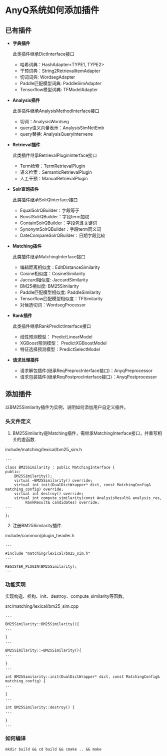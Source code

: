 # AnyQ系统如何添加插件

## 已有插件

- **字典插件**

	此类插件继承DictInterface接口    
	* 哈希词典：HashAdapter<TYPE1, TYPE2>    
	* 干预词典：String2RetrievalItemAdapter    
	* 切词词典: WordsegAdapter    
	* Paddle匹配模型词典: PaddleSimAdapter    
	* Tensorflow模型词典: TFModelAdapter    

- **Analysis插件**

	此类插件继承AnalysisMethodInterface接口    
	* 切词：AnalysisWordseg    
	* query语义向量表示：AnalysisSimNetEmb    
	* query替换: AnalysisQueryIntervene    

- **Retrieval插件**

	此类插件继承RetrievalPluginInterface接口    
	* Term检索：TermRetrievalPlugin    
	* 语义检索：SemanticRetrievalPlugin    
	* 人工干预：ManualRetrievalPlugin    

- **Solr查询插件**

	此类插件继承SolrQInterface接口    
	* EqualSolrQBuilder：字段等于    
	* BoostSolrQBuilder：字段term加权    
	* ContainSolrQBuilder：字段包含关键词    
	* SynonymSolrQBuilder：字段term同义词    
	* DateCompareSolrQBuilder：日期字段比较    

- **Matching插件**

	此类插件继承MatchingInterface接口    
	* 编辑距离相似度：EditDistanceSimilarity    
	* Cosine相似度：CosineSimilarity    
	* Jaccard相似度: JaccardSimilarity    
	* BM25相似度: BM25Similarity    
	* Paddle匹配模型相似度: PaddleSimilarity    
	* Tensorflow匹配模型相似度：TFSimilarity    
	* 对候选切词：WordsegProcessor    

- **Rank插件**

	此类插件继承RankPredictInterface接口    
	* 线性预测模型： PredictLinearModel    
	* XGBoost预测模型： PredictXGBoostModel    
	* 特征选择预测模型：PredictSelectModel    

- **请求处理插件**

	* 请求解包插件(继承ReqPreprocInterface接口)：AnyqPreprocessor    
	* 请求包装插件(继承ReqPostprocInterface接口)：AnyqPostprocessor    


## 添加插件

以BM25Similarity插件为实例，说明如何添加用户自定义插件。

### 头文件定义

1. BM25Similarity是Matching插件，需继承MatchingInterface接口，并重写相关的虚函数.

include/matching/lexical/bm25_sim.h
```
...

class BM25Similarity : public MatchingInterface {
public:
    BM25Similarity();
    virtual ~BM25Similarity() override;
    virtual int init(DualDictWrapper* dict, const MatchingConfig& matching_config) override;
    virtual int destroy() override;
    virtual int compute_similarity(const AnalysisResult& analysis_res,
         RankResult& candidates) override;
...

};
```

2. 注册BM25Similarity插件.

include/common/plugin_header.h
```
...

#include "matching/lexical/bm25_sim.h"
...

REGISTER_PLUGIN(BM25Similarity);
...

```

### 功能实现

实现构造、析构、init、destroy、compute_similarity等函数。

src/matching/lexical/bm25_sim.cpp
```
...

BM25Similarity::BM25Similarity(){
...

}
...

BM25Similarity::~BM25Similarity(){
...

}
...

int BM25Similarity::init(DualDictWrapper* dict, const MatchingConfig& matching_config) {
...

}
...

int BM25Similarity::destroy() {
...

}
...

```

### 如何编译

```
mkdir build && cd build && cmake .. && make
```
